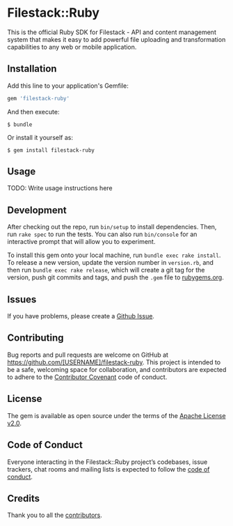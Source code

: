 # Filestack::Ruby

This is the official Ruby SDK for Filestack - API and content management system that makes it easy to add powerful file uploading and transformation capabilities to any web or mobile application.

## Installation

Add this line to your application's Gemfile:

```ruby
gem 'filestack-ruby'
```

And then execute:

    $ bundle

Or install it yourself as:

    $ gem install filestack-ruby

## Usage

TODO: Write usage instructions here

## Development

After checking out the repo, run `bin/setup` to install dependencies. Then, run `rake spec` to run the tests. You can also run `bin/console` for an interactive prompt that will allow you to experiment.

To install this gem onto your local machine, run `bundle exec rake install`. To release a new version, update the version number in `version.rb`, and then run `bundle exec rake release`, which will create a git tag for the version, push git commits and tags, and push the `.gem` file to [rubygems.org](https://rubygems.org).

## Issues

If you have problems, please create a [Github Issue](https://github.com/filestack/filestack-ruby/issues).


## Contributing

Bug reports and pull requests are welcome on GitHub at https://github.com/[USERNAME]/filestack-ruby. This project is intended to be a safe, welcoming space for collaboration, and contributors are expected to adhere to the [Contributor Covenant](http://contributor-covenant.org) code of conduct.

## License

The gem is available as open source under the terms of the [Apache License v2.0](http://www.apache.org/licenses/LICENSE-2.0).

## Code of Conduct

Everyone interacting in the Filestack::Ruby project’s codebases, issue trackers, chat rooms and mailing lists is expected to follow the [code of conduct](/blob/master/CODE_OF_CONDUCT.md).

## Credits

Thank you to all the [contributors](https://github.com/filestack/filestack-ruby/graphs/contributors).
